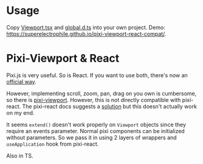 # Usage

Copy [Viewport.tsx](src/Viewport.tsx) and [global.d.ts](src/global.d.ts) into your own project. Demo: <https://superelectrophile.github.io/pixi-viewport-react-compat/>.

# Pixi-Viewport & React

Pixi.js is very useful. So is React. If you want to use both, there's now an [official way](https://react.pixijs.io/).

However, implementing scroll, zoom, pan, drag on you own is cumbersome, so there is [pixi-viewport](https://github.com/pixijs-userland/pixi-viewport). However, this is not directly compatible with pixi-react. The pixi-react docs suggests a [solution](https://react.pixijs.io/extend/) but this doesn't actually work on my end.

It seems `extend()` doesn't work properly on `Viewport` objects since they require an events parameter. Normal pixi components can be initialized without parameters. So we pass it in using 2 layers of wrappers and `useApplication` hook from pixi-react.

Also in TS.
